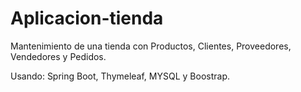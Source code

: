 # Aplicacion-tienda

Mantenimiento de una tienda con Productos, Clientes, Proveedores, Vendedores y Pedidos.

Usando: Spring Boot, Thymeleaf, MYSQL y Boostrap.
